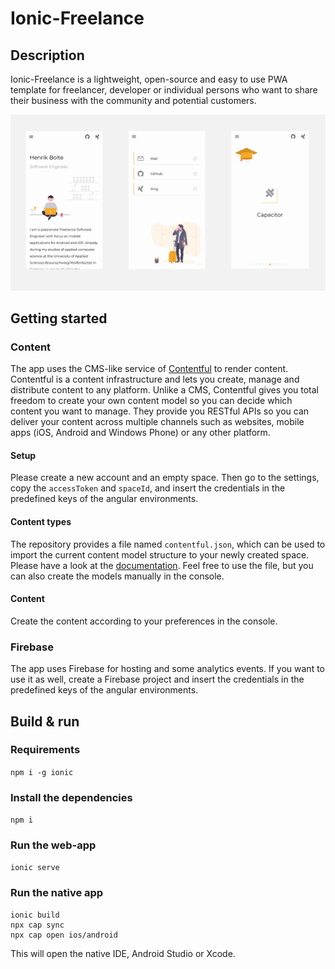 # Ionic-Freelance

## Description

Ionic-Freelance is a lightweight, open-source and easy to use PWA template for freelancer, developer or individual persons who want 
to share their business with the community and potential customers.

![Preview](./docs/img/preview.png)

## Getting started

### Content
The app uses the CMS-like service of [Contentful](https://contentful.com)  to render content. 
Contentful is a content infrastructure and lets you create, manage and 
distribute content to any platform. Unlike a CMS, Contentful gives you total freedom to 
create your own content model so you can decide which content you want to manage.
They provide you RESTful APIs so you can deliver your content across multiple 
channels such as websites, mobile apps (iOS, Android and Windows Phone) or any 
other platform.

#### Setup
Please create a new account and an empty space. Then go to the settings, copy the `accessToken`
and `spaceId`, and insert the credentials in the predefined keys of the angular environments.

#### Content types
The repository provides a file named `contentful.json`, which can be used to import the current content model
structure to your newly created space. Please have a look at the [documentation](https://www.contentful.com/developers/docs/tutorials/cli/import-and-export/).
Feel free to use the file, but you can also create the models manually in the console.

#### Content
Create the content according to your preferences in the console.

### Firebase
The app uses Firebase for hosting and some analytics events. If you want to use it as well, create
a Firebase project and insert the credentials in the predefined keys of the angular environments.

## Build & run

### Requirements
`npm i -g ionic`

### Install the dependencies
`npm i`

### Run the web-app
`ionic serve`

### Run the native app
```
ionic build
npx cap sync
npx cap open ios/android
```

This will open the native IDE, Android Studio or Xcode.
